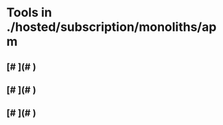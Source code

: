 # Tools in ./hosted/subscription/monoliths/apm
## [# <Name>](# <Name>)
## <Single-Line Description>
## [# <Name>](# <Name>)
## <Single-Line Description>
## [# <Name>](# <Name>)
## <Single-Line Description>

